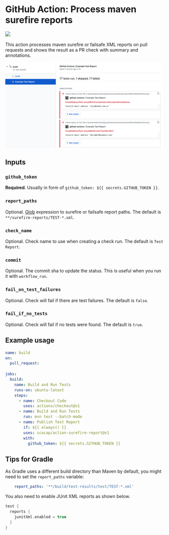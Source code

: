 # GitHub Action: Process maven surefire reports

![](https://github.com/scacap/action-surefire-report/workflows/build/badge.svg)


This action processes maven surefire or failsafe XML reports on pull requests and shows the result as a PR check with summary and annotations.

![Screenshot](./screenshot.png)

## Inputs

### `github_token`

**Required**. Usually in form of `github_token: ${{ secrets.GITHUB_TOKEN }}`.

### `report_paths`

Optional. [Glob](https://github.com/actions/toolkit/tree/master/packages/glob) expression to surefire or failsafe report paths. The default is `**/surefire-reports/TEST-*.xml`.

### `check_name`

Optional. Check name to use when creating a check run. The default is `Test Report`.

### `commit`

Optional. The commit sha to update the status. This is useful when you run it with `workflow_run`.

### `fail_on_test_failures`

Optional. Check will fail if there are test failures. The default is `false`.

### `fail_if_no_tests`

Optional. Check will fail if no tests were found. The default is `true`.

## Example usage

```yml
name: build
on:
  pull_request:

jobs:
  build:
    name: Build and Run Tests
    runs-on: ubuntu-latest
    steps:
      - name: Checkout Code
        uses: actions/checkout@v1
      - name: Build and Run Tests
        run: mvn test --batch-mode
      - name: Publish Test Report
        if: ${{ always() }}
        uses: scacap/action-surefire-report@v1
        with:
          github_token: ${{ secrets.GITHUB_TOKEN }}
```

## Tips for Gradle

As Gradle uses a different build directory than Maven by default, you might need to set the `report_paths` variable:

```yaml
    report_paths: '**/build/test-results/test/TEST-*.xml'
```

You also need to enable JUnit XML reports as shown below.

```groovy
test {
  reports {
    junitXml.enabled = true
  }
}
```
